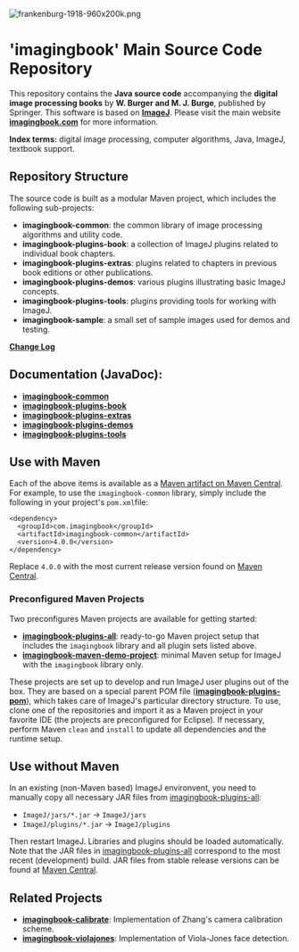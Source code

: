 ![frankenburg-1918-960x200k.png](docs/img/443892583-frankenburg-1918-960x200k.png)

# 'imagingbook' Main Source Code Repository

This repository contains the **Java source code** accompanying the 
**digital image processing books** by **W. Burger and M. J. Burge**, 
published by Springer. This software is based on **[ImageJ](http://rsbweb.nih.gov/ij/index.html)**.
Please visit the main website **[imagingbook.com](https://imagingbook.com/)** for more information.

**Index terms:** digital image processing, computer algorithms, Java, ImageJ, textbook support.

## Repository Structure

The source code is built as a modular Maven project, which includes the following sub-projects:

* **imagingbook-common**: the common library of image processing algorithms and utility code.
* **imagingbook-plugins-book**: a collection of ImageJ plugins related to individual book chapters.
* **imagingbook-plugins-extras**: plugins related to chapters in previous book editions or other publications.
* **imagingbook-plugins-demos**: various plugins illustrating basic ImageJ concepts.
* **imagingbook-plugins-tools**: plugins providing tools for working with ImageJ.
* **imagingbook-sample**: a small set of sample images used for demos and testing.

[**Change Log**](CHANGES.md)

## Documentation (JavaDoc):

* [**imagingbook-common**](https://imagingbook.github.io/imagingbook-public/imagingbook-common/javadoc)
* [**imagingbook-plugins-book**](https://imagingbook.github.io/imagingbook-public/imagingbook-plugins-book/javadoc)
* [**imagingbook-plugins-extras**](https://imagingbook.github.io/imagingbook-public/imagingbook-plugins-extras/javadoc)
* [**imagingbook-plugins-demos**](https://imagingbook.github.io/imagingbook-public/imagingbook-plugins-demos/javadoc)
* [**imagingbook-plugins-tools**](https://imagingbook.github.io/imagingbook-public/imagingbook-plugins-tools/javadoc)

## Use with Maven

Each of the above items is available as a [Maven artifact on Maven Central](https://mvnrepository.com/artifact/com.imagingbook).
For example, to use the `imagingbook-common` library, simply include the following in your project's `pom.xml`file:
```
<dependency>
  <groupId>com.imagingbook</groupId>
  <artifactId>imagingbook-common</artifactId>
  <version>4.0.0</version>
</dependency>
```
Replace `4.0.0` with the most current release version found on [Maven Central](https://mvnrepository.com/artifact/com.imagingbook/imagingbook-common).

### Preconfigured Maven Projects

Two preconfigures Maven projects are available for getting started:

* **[imagingbook-plugins-all](https://github.com/imagingbook/imagingbook-plugins-all)**: ready-to-go Maven project setup that includes the `imagingbook` library and all plugin sets listed above.
* **[imagingbook-maven-demo-project](https://github.com/imagingbook/imagingbook-maven-demo-project)**: minimal Maven setup for ImageJ with the `imagingbook` library only.

These projects are set up to develop and run ImageJ user plugins out of the box. They are based on a special parent POM file 
([**imagingbook-plugins-pom**](https://github.com/imagingbook/imagingbook-public/tree/master/imagingbook-plugins-pom)),
which takes care of ImageJ's particular directory structure.
To use, clone one of the repositories and import it as a Maven project in your favorite IDE (the projects are preconfigured for Eclipse).
If necessary, perform Maven `clean` and `install` to update all dependencies and the runtime setup.

## Use without Maven

In an existing (non-Maven based) ImageJ environvent, you need to manually copy all necessary JAR files from
[imagingbook-plugins-all](https://github.com/imagingbook/imagingbook-plugins-all):

* `ImageJ/jars/*.jar` &rarr; `ImageJ/jars`
* `ImageJ/plugins/*.jar` &rarr;  `ImageJ/plugins`

Then restart ImageJ. Libraries and plugins should be loaded automatically.
Note that the JAR files in [imagingbook-plugins-all](https://github.com/imagingbook/imagingbook-plugins-all)
correspond to the most recent (development) build.
JAR files from stable release versions can be found at [Maven Central](https://mvnrepository.com/artifact/com.imagingbook/imagingbook-common).

## Related Projects

* **[imagingbook-calibrate](https://github.com/imagingbook/imagingbook-calibrate)**: Implementation of Zhang's camera calibration scheme.
* **[imagingbook-violajones](https://github.com/imagingbook/imagingbook-violajones)**: Implementation of Viola-Jones face detection.



<!-- [Markdown tests](docs/markdown-test.md) -->
